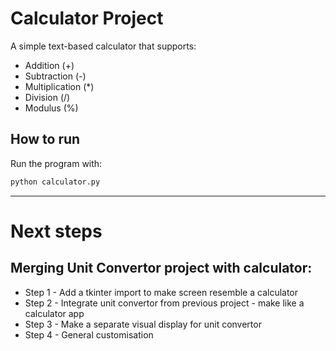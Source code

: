 # Calculator Project

A simple text-based calculator that supports:
- Addition (+)
- Subtraction (-)
- Multiplication (*)
- Division (/)
- Modulus (%)

## How to run
Run the program with:
```bash
python calculator.py
```
---

# Next steps
 
## Merging Unit Convertor project with calculator:

- Step 1 - Add a tkinter import to make screen resemble a calculator
- Step 2 - Integrate unit convertor from previous project - make like a calculator app
- Step 3 - Make a separate visual display for unit convertor
- Step 4 - General customisation
